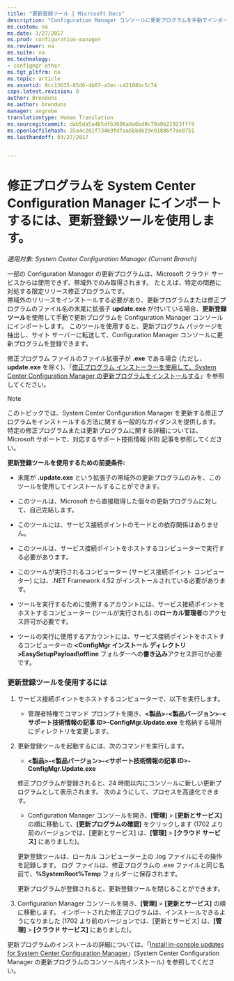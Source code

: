 ```yaml
---
title: "更新登録ツール | Microsoft Docs"
description: "Configuration Manager コンソールに更新プログラムを手動でインポートするために、どのような場合に、どのような方法で更新登録ツールを使用するかについて説明します。"
ms.custom: na
ms.date: 3/27/2017
ms.prod: configuration-manager
ms.reviewer: na
ms.suite: na
ms.technology:
- configmgr-other
ms.tgt_pltfrm: na
ms.topic: article
ms.assetid: 8cc13635-85d6-4b07-a3ec-c42188bc5c74
caps.latest.revision: 8
author: Brenduns
ms.author: brenduns
manager: angrobe
translationtype: Human Translation
ms.sourcegitcommit: dab5da5a4b5dfb3606a8a6bd0c70a0b21923fff9
ms.openlocfilehash: 35a4c201f73469fdfaa5bb8629e91886f7ae8751
ms.lasthandoff: 03/27/2017


---
```

# <a name="use-the-update-registration-tool-to-import-hotfixes-to-system-center-configuration-manager"></a>修正プログラムを System Center Configuration Manager にインポートするには、更新登録ツールを使用します。

*適用対象: System Center Configuration Manager (Current Branch)*

一部の Configuration Manager の更新プログラムは、Microsoft クラウド サービスからは使用できず、帯域外でのみ取得されます。 たとえば、特定の問題に対処する限定リリース修正プログラムです。   
帯域外のリリースをインストールする必要があり、更新プログラムまたは修正プログラムのファイル名の末尾に拡張子 **update.exe** が付いている場合、**更新登録ツール**を使用して手動で更新プログラムを Configuration Manager コンソールにインポートします。 このツールを使用すると、更新プログラム パッケージを抽出し、サイト サーバーに転送して、Configuration Manager コンソールに更新プログラムを登録できます。  

 修正プログラム ファイルのファイル拡張子が **.exe** である場合 (ただし、**update.exe** を除く)、「[修正プログラム インストーラーを使用して、System Center Configuration Manager の更新プログラムをインストールする](../../../core/servers/manage/use-the-hotfix-installer-to-install-updates.md)」を参照してください。  

> [!NOTE]  
>  このトピックでは、System Center Configuration Manager を更新する修正プログラムをインストールする方法に関する一般的なガイダンスを提供します。 特定の修正プログラムまたは更新プログラムに関する詳細については、Microsoft サポートで、対応するサポート技術情報 (KB) 記事を参照してください。  

 **更新登録ツールを使用するための前提条件:**  

-   末尾が **.update.exe** という拡張子の帯域外の更新プログラムのみを、このツールを使用してインストールすることができます。  

-   このツールは、Microsoft から直接取得した個々の更新プログラムに対して、自己完結します。  

-   このツールには、サービス接続ポイントのモードとの依存関係はありません。  

-   このツールは、サービス接続ポイントをホストするコンピューターで実行する必要があります。  

-   このツールが実行されるコンピューター (サービス接続ポイント コンピューター) には、.NET Framework 4.52 がインストールされている必要があります。  

-   ツールを実行するために使用するアカウントには、サービス接続ポイントをホストするコンピューター (ツールが実行される) の**ローカル管理者**のアクセス許可が必要です。  

-   ツールの実行に使用するアカウントには、サービス接続ポイントをホストするコンピューターの **&lt;ConfigMgr インストール ディレクトリ\>EasySetupPayload\offline** フォルダーへの**書き込み**アクセス許可が必要です。  

### <a name="to-use-the-update-registration-tool"></a>更新登録ツールを使用するには  

1.  サービス接続ポイントをホストするコンピューターで、以下を実行します。  

    -   管理者特権でコマンド プロンプトを開き、**&lt;製品\>-&lt;製品バージョン\>-&lt;サポート技術情報の記事 ID\>-ConfigMgr.Update.exe** を格納する場所にディレクトリを変更します。  

2.  更新登録ツールを起動するには、次のコマンドを実行します。  

    -   **&lt;製品\>-&lt;製品バージョン\>-&lt;サポート技術情報の記事 ID\>-ConfigMgr.Update.exe**  

    修正プログラムが登録されると、24 時間以内にコンソールに新しい更新プログラムとして表示されます。  次のようにして、プロセスを高速化できます。

    - Configuration Manager コンソールを開き、**[管理]** > **[更新とサービス]** の順に移動して、**[更新プログラムの確認]** をクリックします  (1702 より前のバージョンでは、[更新とサービス] は、**[管理]** > **[クラウド サービス]** にありました)。 

    更新登録ツールは、ローカル コンピューター上の .log ファイルにその操作を記録します。 ログ ファイルは、修正プログラムの .exe ファイルと同じ名前で、**%SystemRoot%Temp** フォルダーに保存されます。  

     更新プログラムが登録されると、更新登録ツールを閉じることができます。  

3.  Configuration Manager コンソールを開き、**[管理]** > **[更新とサービス]** の順に移動します。 インポートされた修正プログラムは、インストールできるようになりました  (1702 より前のバージョンでは、[更新とサービス] は、**[管理]** > **[クラウド サービス]** にありました)。

 更新プログラムのインストールの詳細については、「[Install in-console updates for System Center Configuration Manager](../../../core/servers/manage/install-in-console-updates.md)」(System Center Configuration Manager の更新プログラムのコンソール内インストール) を参照してください。  

